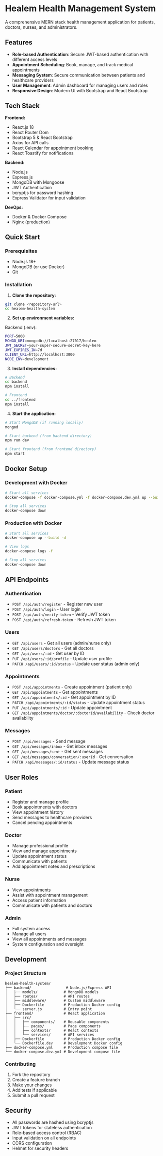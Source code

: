 # Healem Health Management System

A comprehensive MERN stack health management application for patients, doctors, nurses, and administrators.

## Features

- **Role-based Authentication**: Secure JWT-based authentication with different access levels
- **Appointment Scheduling**: Book, manage, and track medical appointments
- **Messaging System**: Secure communication between patients and healthcare providers
- **User Management**: Admin dashboard for managing users and roles
- **Responsive Design**: Modern UI with Bootstrap and React Bootstrap

## Tech Stack

**Frontend:**
- React.js 18
- React Router Dom
- Bootstrap 5 & React Bootstrap
- Axios for API calls
- React Calendar for appointment booking
- React Toastify for notifications

**Backend:**
- Node.js
- Express.js
- MongoDB with Mongoose
- JWT Authentication
- bcryptjs for password hashing
- Express Validator for input validation

**DevOps:**
- Docker & Docker Compose
- Nginx (production)

## Quick Start

### Prerequisites

- Node.js 18+
- MongoDB (or use Docker)
- Git

### Installation

1. **Clone the repository:**
```bash
git clone <repository-url>
cd healem-health-system
```

2. **Set up environment variables:**

Backend (.env):
```bash
PORT=5000
MONGO_URI=mongodb://localhost:27017/healem
JWT_SECRET=your-super-secure-secret-key-here
JWT_EXPIRES_IN=7d
CLIENT_URL=http://localhost:3000
NODE_ENV=development
```

3. **Install dependencies:**

```bash
# Backend
cd backend
npm install

# Frontend
cd ../frontend
npm install
```

4. **Start the application:**

```bash
# Start MongoDB (if running locally)
mongod

# Start backend (from backend directory)
npm run dev

# Start frontend (from frontend directory)
npm start
```


## Docker Setup

### Development with Docker

```bash
# Start all services
docker-compose -f docker-compose.yml -f docker-compose.dev.yml up --build

# Stop all services
docker-compose down
```

### Production with Docker

```bash
# Start all services
docker-compose up --build -d

# View logs
docker-compose logs -f

# Stop all services
docker-compose down
```

## API Endpoints

### Authentication
- `POST /api/auth/register` - Register new user
- `POST /api/auth/login` - User login
- `POST /api/auth/verify-token` - Verify JWT token
- `POST /api/auth/refresh-token` - Refresh JWT token

### Users
- `GET /api/users` - Get all users (admin/nurse only)
- `GET /api/users/doctors` - Get all doctors
- `GET /api/users/:id` - Get user by ID
- `PUT /api/users/:id/profile` - Update user profile
- `PATCH /api/users/:id/status` - Update user status (admin only)

### Appointments
- `POST /api/appointments` - Create appointment (patient only)
- `GET /api/appointments` - Get appointments
- `GET /api/appointments/:id` - Get appointment by ID
- `PATCH /api/appointments/:id/status` - Update appointment status
- `PUT /api/appointments/:id` - Update appointment
- `GET /api/appointments/doctor/:doctorId/availability` - Check doctor availability

### Messages
- `POST /api/messages` - Send message
- `GET /api/messages/inbox` - Get inbox messages
- `GET /api/messages/sent` - Get sent messages
- `GET /api/messages/conversation/:userId` - Get conversation
- `PATCH /api/messages/:id/status` - Update message status

## User Roles

### Patient
- Register and manage profile
- Book appointments with doctors
- View appointment history
- Send messages to healthcare providers
- Cancel pending appointments

### Doctor
- Manage professional profile
- View and manage appointments
- Update appointment status
- Communicate with patients
- Add appointment notes and prescriptions

### Nurse
- View appointments
- Assist with appointment management
- Access patient information
- Communicate with patients and doctors

### Admin
- Full system access
- Manage all users
- View all appointments and messages
- System configuration and oversight

## Development

### Project Structure

```
healem-health-system/
├── backend/                # Node.js/Express API
│   ├── models/            # MongoDB models
│   ├── routes/            # API routes
│   ├── middleware/        # Custom middleware
│   ├── Dockerfile         # Production Docker config
│   └── server.js          # Entry point
├── frontend/              # React application
│   ├── src/
│   │   ├── components/    # Reusable components
│   │   ├── pages/         # Page components
│   │   ├── contexts/      # React contexts
│   │   └── services/      # API services
│   ├── Dockerfile         # Production Docker config
│   └── Dockerfile.dev     # Development Docker config
├── docker-compose.yml     # Production compose file
└── docker-compose.dev.yml # Development compose file
```

### Contributing

1. Fork the repository
2. Create a feature branch
3. Make your changes
4. Add tests if applicable
5. Submit a pull request

## Security

- All passwords are hashed using bcryptjs
- JWT tokens for stateless authentication
- Role-based access control (RBAC)
- Input validation on all endpoints
- CORS configuration
- Helmet for security headers

